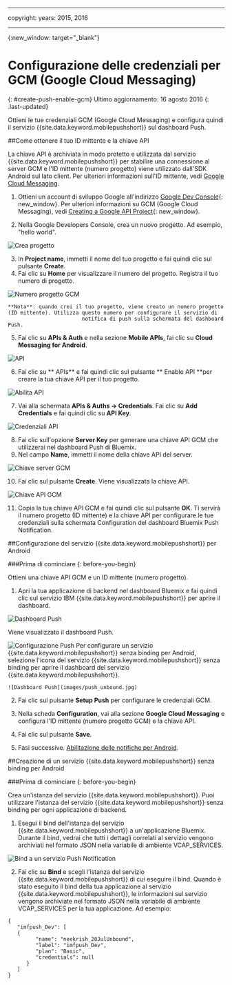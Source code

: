 
---

copyright:
 years: 2015, 2016

---

{:new_window: target="_blank"}
# Configurazione delle credenziali per GCM (Google Cloud Messaging)
{: #create-push-enable-gcm}
Ultimo aggiornamento: 16 agosto 2016
{: .last-updated}

Ottieni le tue credenziali GCM (Google Cloud Messaging) e configura quindi il servizio {{site.data.keyword.mobilepushshort}} sul dashboard Push.

##Come ottenere il tuo ID mittente e la chiave API

La chiave API è archiviata in modo protetto e utilizzata dal servizio {{site.data.keyword.mobilepushshort}} per stabilire una connessione al server GCM e l'ID mittente (numero progetto) viene utilizzato dall'SDK Android sul lato client. Per ulteriori informazioni sull'ID mittente, vedi [Google Cloud Messaging](https://developers.google.com/cloud-messaging/gcm#arch).

1. Ottieni un account di sviluppo Google all'indirizzo [Google Dev Console](https://console.developers.google.com/start){: new_window}. Per ulteriori informazioni su GCM (Google Cloud Messaging), vedi [Creating a Google API Project](https://developers.google.com/console/help/new/){: new_window}.

2. Nella Google Developers Console, crea un nuovo progetto. Ad esempio, "hello
                        world".

![Crea progetto](images/gcm_createproject.jpg)

3. In **Project name**, immetti il nome del tuo progetto e
                        fai quindi clic sul pulsante **Create**.
4. Fai clic su **Home** per visualizzare il numero
                        del progetto. Registra il tuo numero di progetto.

![Numero progetto GCM](images/gcm_projectnumber.jpg)

	**Nota**: quando crei il tuo progetto, viene creato un numero progetto (ID mittente). Utilizza questo numero per configurare il servizio di
                            notifica di push sulla schermata del dashboard Push.

5. Fai clic su **APIs & Auth** e nella sezione **Mobile APIs**, fai clic su **Cloud Messaging for Android**.

![API](images/gcm_mobileapi.jpg)

6. Fai clic su ** APIs** e fai quindi clic sul pulsante ** Enable API
                        **per creare la tua chiave API per il tuo progetto.

![Abilita API ](images/gcm_enable_api.jpg)

7. Vai alla schermata **APIs & Auths -> Credentials**. Fai clic su **Add Credentials** e fai quindi clic su **API
                            Key**.

![Credenziali API](images/api_credentials.jpg)

8. Fai clic sull'opzione **Server Key** per generare una chiave
                        API GCM che utilizzerai nel dashboard Push di Bluemix.
9. Nel campo **Name**, immetti il nome della chiave API del server.

![Chiave server GCM](images/gcm_serverkey.jpg)

10. Fai clic sul pulsante **Create**. 
Viene visualizzata
                        la chiave API.

![Chiave API GCM](images/gcm_apikey.jpg)

11. Copia la tua chiave API GCM e fai quindi clic sul pulsante **OK**. Ti servirà il numero progetto (ID mittente) e la chiave API per configurare le tue credenziali sulla schermata Configuration del dashboard Bluemix Push Notification. 


##Configurazione del servizio {{site.data.keyword.mobilepushshort}} per Android

###Prima di cominciare
{: before-you-begin}

Ottieni una chiave API GCM e un ID mittente (numero progetto). 

1. Apri la tua applicazione di backend nel dashboard Bluemix e fai quindi clic sul servizio IBM {{site.data.keyword.mobilepushshort}} per aprire il dashboard.
 
![Dashboard Push](images/bluemixdashboard_push.jpg)

Viene visualizzato il dashboard Push.
	
![Configurazione Push](images/setup_push_main.jpg)
Per configurare un servizio {{site.data.keyword.mobilepushshort}} senza binding per Android, selezione l'icona del servizio {{site.data.keyword.mobilepushshort}} senza binding per aprire il dashboard del servizio {{site.data.keyword.mobilepushshort}}.
 
	![Dashboard Push](images/push_unbound.jpg)

2. Fai clic sul pulsante **Setup Push** per configurare le credenziali GCM.
1. Nella scheda **Configuration**, vai alla sezione **Google Cloud Messaging** e configura l'ID mittente (numero progetto GCM) e la chiave API.

4. Fai clic sul pulsante **Save**. 
5. Fasi successive. [Abilitazione delle notifiche per Android](c_enable_push.html).


##Creazione di un servizio {{site.data.keyword.mobilepushshort}} senza binding per Android

###Prima di cominciare
{: before-you-begin}

Crea un'istanza del servizio
{{site.data.keyword.mobilepushshort}}. Puoi utilizzare l'istanza del servizio {{site.data.keyword.mobilepushshort}} senza binding per ogni applicazione di backend.

1. Esegui il bind dell'istanza del servizio {{site.data.keyword.mobilepushshort}} a un'applicazione Bluemix. Durante il bind, vedrai che tutti i dettagli correlati al servizio vengono archiviati nel formato JSON nella variabile di ambiente VCAP_SERVICES. 

![Bind a un servizio Push Notification](images/unbound_1.jpg)
 
2. Fai clic su **Bind** e scegli l'istanza del servizio {{site.data.keyword.mobilepushshort}} di cui eseguire il bind. Quando è stato eseguito il bind della tua applicazione al servizio {{site.data.keyword.mobilepushshort}}, le informazioni sul servizio vengono archiviate nel formato JSON nella variabile di ambiente VCAP_SERVICES per la tua applicazione. Ad esempio: 

```
{
   "imfpush_Dev": [
   {
         "name": "neekrish_20JulUnbound",
         "label": "imfpush_Dev",
         "plan": "Basic",
         "credentials": null
      }
   ]
}
```
